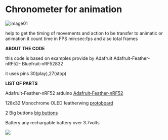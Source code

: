 # Chronometer for animation

![image01](https://github.com/Roboxtools/Art_tools/blob/master/image03.jpg?raw=true)

help to get the timing of movements and action to be transfer to animatic or animation
it count time in FPS min:sec:fps and also total frames

**ABOUT THE CODE**

this code is based on examples provide by Adafruit
Adafruit-Feather-nRF52- Bluefruit-nRF52832

it uses pins
30(play),27(stop)


**LIST OF PARTS**
 
Adafruit-Feather-nRF52 arduino
[Adafruit-Feather-nRF52](https://www.amazon.co.uk/Adafruit-Feather-nRF52-Bluefruit-nRF52832/dp/B07DM1WVM3/ref=sr_1_1?s=electronics&ie=UTF8&qid=1548008745&sr=1-1&keywords=adafruit+nrf52)

128x32 Monochrome OLED featherwing
[protoboard](https://www.adafruit.com/product/2900)

2 Big buttons 
[big buttons](https://www.adafruit.com/product/1119)

Battery
any rechargable battery over 3.7volts 

[![](http://img.youtube.com/vi/-wMOewENW90/0.jpg)](https://www.youtube.com/watch?v=-wMOewENW90 "")
